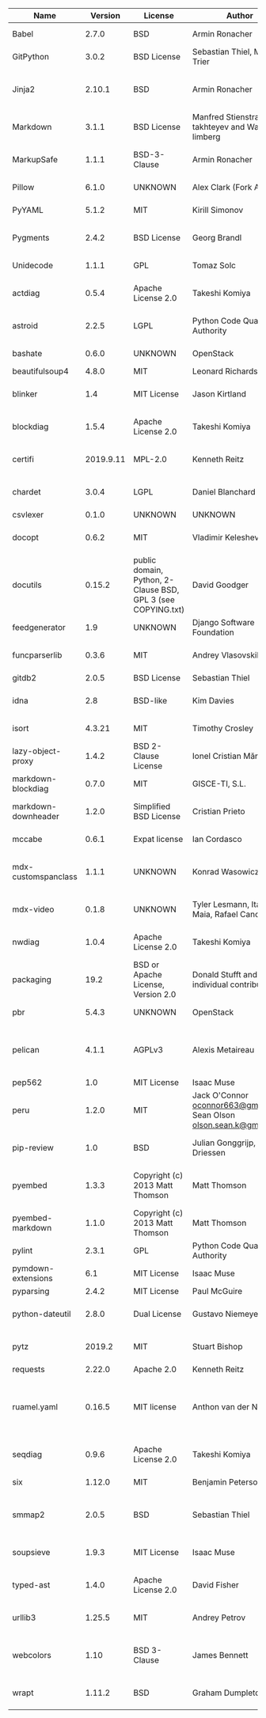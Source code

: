 | Name                | Version   | License                                                      | Author                                                                    | URL                                                 | Description                                                                                                                  |
|---------------------|-----------|--------------------------------------------------------------|---------------------------------------------------------------------------|-----------------------------------------------------|------------------------------------------------------------------------------------------------------------------------------|
| Babel               | 2.7.0     | BSD                                                          | Armin Ronacher                                                            | http://babel.pocoo.org/                             | Internationalization utilities                                                                                               |
| GitPython           | 3.0.2     | BSD License                                                  | Sebastian Thiel, Michael Trier                                            | https://github.com/gitpython-developers/GitPython   | Python Git Library                                                                                                           |
| Jinja2              | 2.10.1    | BSD                                                          | Armin Ronacher                                                            | http://jinja.pocoo.org/                             | A small but fast and easy to use stand-alone template engine written in pure python.                                         |
| Markdown            | 3.1.1     | BSD License                                                  | Manfred Stienstra, Yuri takhteyev and Waylan limberg                      | https://Python-Markdown.github.io/                  | Python implementation of Markdown.                                                                                           |
| MarkupSafe          | 1.1.1     | BSD-3-Clause                                                 | Armin Ronacher                                                            | https://palletsprojects.com/p/markupsafe/           | Safely add untrusted strings to HTML/XML markup.                                                                             |
| Pillow              | 6.1.0     | UNKNOWN                                                      | Alex Clark (Fork Author)                                                  | http://python-pillow.org                            | Python Imaging Library (Fork)                                                                                                |
| PyYAML              | 5.1.2     | MIT                                                          | Kirill Simonov                                                            | https://github.com/yaml/pyyaml                      | YAML parser and emitter for Python                                                                                           |
| Pygments            | 2.4.2     | BSD License                                                  | Georg Brandl                                                              | http://pygments.org/                                | Pygments is a syntax highlighting package written in Python.                                                                 |
| Unidecode           | 1.1.1     | GPL                                                          | Tomaz Solc                                                                | UNKNOWN                                             | ASCII transliterations of Unicode text                                                                                       |
| actdiag             | 0.5.4     | Apache License 2.0                                           | Takeshi Komiya                                                            | http://blockdiag.com/                               | actdiag generates activity-diagram image from text                                                                           |
| astroid             | 2.2.5     | LGPL                                                         | Python Code Quality Authority                                             | https://github.com/PyCQA/astroid                    | An abstract syntax tree for Python with inference support.                                                                   |
| bashate             | 0.6.0     | UNKNOWN                                                      | OpenStack                                                                 | http://docs.openstack.org/developer/bashate/        | A pep8 equivalent for bash scripts                                                                                           |
| beautifulsoup4      | 4.8.0     | MIT                                                          | Leonard Richardson                                                        | http://www.crummy.com/software/BeautifulSoup/bs4/   | Screen-scraping library                                                                                                      |
| blinker             | 1.4       | MIT License                                                  | Jason Kirtland                                                            | http://pythonhosted.org/blinker/                    | Fast, simple object-to-object and broadcast signaling                                                                        |
| blockdiag           | 1.5.4     | Apache License 2.0                                           | Takeshi Komiya                                                            | http://blockdiag.com/                               | blockdiag generates block-diagram image from text                                                                            |
| certifi             | 2019.9.11 | MPL-2.0                                                      | Kenneth Reitz                                                             | https://certifi.io/                                 | Python package for providing Mozilla's CA Bundle.                                                                            |
| chardet             | 3.0.4     | LGPL                                                         | Daniel Blanchard                                                          | https://github.com/chardet/chardet                  | Universal encoding detector for Python 2 and 3                                                                               |
| csvlexer            | 0.1.0     | UNKNOWN                                                      | UNKNOWN                                                                   | UNKNOWN                                             | UNKNOWN                                                                                                                      |
| docopt              | 0.6.2     | MIT                                                          | Vladimir Keleshev                                                         | http://docopt.org                                   | Pythonic argument parser, that will make you smile                                                                           |
| docutils            | 0.15.2    | public domain, Python, 2-Clause BSD, GPL 3 (see COPYING.txt) | David Goodger                                                             | http://docutils.sourceforge.net/                    | Docutils -- Python Documentation Utilities                                                                                   |
| feedgenerator       | 1.9       | UNKNOWN                                                      | Django Software Foundation                                                | https://github.com/getpelican/feedgenerator         | Standalone version of django.utils.feedgenerator                                                                             |
| funcparserlib       | 0.3.6     | MIT                                                          | Andrey Vlasovskikh                                                        | http://code.google.com/p/funcparserlib/             | Recursive descent parsing library based on functional combinators                                                            |
| gitdb2              | 2.0.5     | BSD License                                                  | Sebastian Thiel                                                           | https://github.com/gitpython-developers/gitdb       | Git Object Database                                                                                                          |
| idna                | 2.8       | BSD-like                                                     | Kim Davies                                                                | https://github.com/kjd/idna                         | Internationalized Domain Names in Applications (IDNA)                                                                        |
| isort               | 4.3.21    | MIT                                                          | Timothy Crosley                                                           | https://github.com/timothycrosley/isort             | A Python utility / library to sort Python imports.                                                                           |
| lazy-object-proxy   | 1.4.2     | BSD 2-Clause License                                         | Ionel Cristian Mărieș                                                     | https://github.com/ionelmc/python-lazy-object-proxy | A fast and thorough lazy object proxy.                                                                                       |
| markdown-blockdiag  | 0.7.0     | MIT                                                          | GISCE-TI, S.L.                                                            | https://github.com/gisce/markdown-blockdiag         | blockdiag extension for Python Markdown                                                                                      |
| markdown-downheader | 1.2.0     | Simplified BSD License                                       | Cristian Prieto                                                           | http://github.com/cprieto/mdx_downheader            | Python markdown extension to downgrade headers                                                                               |
| mccabe              | 0.6.1     | Expat license                                                | Ian Cordasco                                                              | https://github.com/pycqa/mccabe                     | McCabe checker, plugin for flake8                                                                                            |
| mdx-customspanclass | 1.1.1     | UNKNOWN                                                      | Konrad Wasowicz                                                           | https://github.com/exaroth/mdx_custom_span_class    | Markdown extension which allows inserting span elements with custom class                                                    |
| mdx-video           | 0.1.8     | UNKNOWN                                                      | Tyler Lesmann, Italo Maia, Rafael Canovas                                 | UNKNOWN                                             | Python-Markdown extension for easy video embedding                                                                           |
| nwdiag              | 1.0.4     | Apache License 2.0                                           | Takeshi Komiya                                                            | http://blockdiag.com/                               | nwdiag generates network-diagram image from text                                                                             |
| packaging           | 19.2      | BSD or Apache License, Version 2.0                           | Donald Stufft and individual contributors                                 | https://github.com/pypa/packaging                   | Core utilities for Python packages                                                                                           |
| pbr                 | 5.4.3     | UNKNOWN                                                      | OpenStack                                                                 | https://docs.openstack.org/pbr/latest/              | Python Build Reasonableness                                                                                                  |
| pelican             | 4.1.1     | AGPLv3                                                       | Alexis Metaireau                                                          | https://getpelican.com/                             | Static site generator supporting reStructuredText and Markdown source content.                                               |
| pep562              | 1.0       | MIT License                                                  | Isaac Muse                                                                | https://github.com/facelessuser/pep562              | Backport of PEP 562.                                                                                                         |
| peru                | 1.2.0     | MIT                                                          | Jack O'Connor <oconnor663@gmail.com>, Sean Olson <olson.sean.k@gmail.com> | https://github.com/buildinspace/peru                | A tool for fetching code                                                                                                     |
| pip-review          | 1.0       | BSD                                                          | Julian Gonggrijp, Vincent Driessen                                        | https://github.com/jgonggrijp/pip-review            | pip-review lets you smoothly manage all available PyPI updates.                                                              |
| pyembed             | 1.3.3     | Copyright (c) 2013 Matt Thomson                              | Matt Thomson                                                              | http://pyembed.github.io                            | Python OEmbed consumer library with automatic discovery of producers                                                         |
| pyembed-markdown    | 1.1.0     | Copyright (c) 2013 Matt Thomson                              | Matt Thomson                                                              | http://pyembed.github.io                            | Python Markdown extension for embedding content using OEmbed                                                                 |
| pylint              | 2.3.1     | GPL                                                          | Python Code Quality Authority                                             | https://github.com/PyCQA/pylint                     | python code static checker                                                                                                   |
| pymdown-extensions  | 6.1       | MIT License                                                  | Isaac Muse                                                                | https://github.com/facelessuser/pymdown-extensions  | Extension pack for Python Markdown.                                                                                          |
| pyparsing           | 2.4.2     | MIT License                                                  | Paul McGuire                                                              | https://github.com/pyparsing/pyparsing/             | Python parsing module                                                                                                        |
| python-dateutil     | 2.8.0     | Dual License                                                 | Gustavo Niemeyer                                                          | https://dateutil.readthedocs.io                     | Extensions to the standard Python datetime module                                                                            |
| pytz                | 2019.2    | MIT                                                          | Stuart Bishop                                                             | http://pythonhosted.org/pytz                        | World timezone definitions, modern and historical                                                                            |
| requests            | 2.22.0    | Apache 2.0                                                   | Kenneth Reitz                                                             | http://python-requests.org                          | Python HTTP for Humans.                                                                                                      |
| ruamel.yaml         | 0.16.5    | MIT license                                                  | Anthon van der Neut                                                       | https://bitbucket.org/ruamel/yaml                   | ruamel.yaml is a YAML parser/emitter that supports roundtrip preservation of comments, seq/map flow style, and map key order |
| seqdiag             | 0.9.6     | Apache License 2.0                                           | Takeshi Komiya                                                            | http://blockdiag.com/                               | seqdiag generates sequence-diagram image from text                                                                           |
| six                 | 1.12.0    | MIT                                                          | Benjamin Peterson                                                         | https://github.com/benjaminp/six                    | Python 2 and 3 compatibility utilities                                                                                       |
| smmap2              | 2.0.5     | BSD                                                          | Sebastian Thiel                                                           | https://github.com/gitpython-developers/smmap       | A pure Python implementation of a sliding window memory map manager                                                          |
| soupsieve           | 1.9.3     | MIT License                                                  | Isaac Muse                                                                | https://github.com/facelessuser/soupsieve           | A modern CSS selector implementation for Beautiful Soup.                                                                     |
| typed-ast           | 1.4.0     | Apache License 2.0                                           | David Fisher                                                              | https://github.com/python/typed_ast                 | a fork of Python 2 and 3 ast modules with type comment support                                                               |
| urllib3             | 1.25.5    | MIT                                                          | Andrey Petrov                                                             | https://urllib3.readthedocs.io/                     | HTTP library with thread-safe connection pooling, file post, and more.                                                       |
| webcolors           | 1.10      | BSD 3-Clause                                                 | James Bennett                                                             | https://github.com/ubernostrum/webcolors            | A library for working with color names and color values formats defined by HTML and CSS.                                     |
| wrapt               | 1.11.2    | BSD                                                          | Graham Dumpleton                                                          | https://github.com/GrahamDumpleton/wrapt            | Module for decorators, wrappers and monkey patching.                                                                         |

